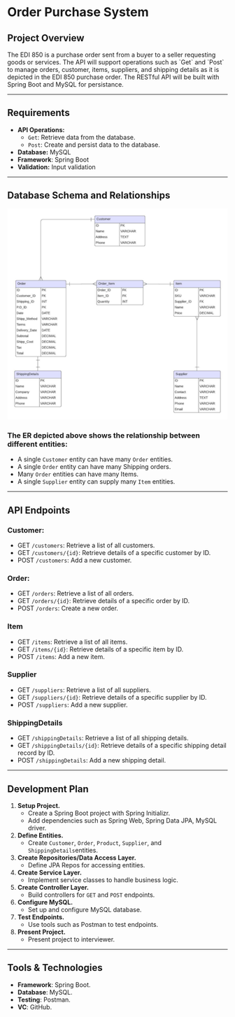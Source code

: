 # Order Purchase System

## Project Overview
<p>The EDI 850 is a purchase order sent from a buyer to a seller requesting goods or services. 
The API will support operations such as `Get` and `Post` to manage orders,
customer, items, suppliers, and shipping details as it is depicted in the EDI 850 purchase order.
The RESTful API will be built with Spring Boot and MySQL for persistance.</p> 

----

## Requirements
 - **API Operations:**
   - `Get`: Retrieve data from the database.
   - `Post`: Create and persist data to the database.
 - **Database:** MySQL
 - **Framework**: Spring Boot
 - **Validation:** Input validation
-----
## Database Schema and Relationships
 ![image](ERDiagram.jpeg)

### The ER depicted above shows the relationship between different entities:
- A single `Customer` entity can have many `Order` entities.
- A single `Order` entity can have many Shipping orders.
- Many `Order` entities can have many Items.
- A single `Supplier` entity can supply many `Item` entities.
-----
## API Endpoints

### Customer:

- GET `/customers`: Retrieve a list of all customers.
- GET `/customers/{id}`: Retrieve details of a specific customer by ID.
- POST `/customers`: Add a new customer.

### Order:
- GET `/orders`: Retrieve a list of all orders.
- GET `/orders/{id}`: Retrieve details of a specific order by ID.
- POST `/orders`: Create a new order.

### Item

- GET `/items`: Retrieve a list of all items.
- GET `/items/{id}`: Retrieve details of a specific item by ID.
- POST `/items`: Add a new item.

### Supplier

- GET `/suppliers`: Retrieve a list of all suppliers.
- GET `/suppliers/{id}`: Retrieve details of a specific supplier by ID.
- POST `/suppliers`: Add a new supplier.

### ShippingDetails

- GET `/shippingDetails`: Retrieve a list of all shipping details.
- GET `/shippingDetails/{id}`: Retrieve details of a specific shipping detail record by ID.
- POST `/shippingDetails`: Add a new shipping detail.
----
##  Development Plan

1. **Setup Project.**
   - Create a Spring Boot project with Spring Initializr.
   - Add dependencies such as Spring Web, Spring Data JPA, MySQL driver.
2. **Define Entities.**
   - Create `Customer`, `Order`, `Product`, `Supplier`, and `ShippingDetails`entities.
3. **Create Repositories/Data Access Layer.**
   - Define JPA Repos for accessing entities.
4. **Create Service Layer.**
   - Implement service classes to handle business logic.
5. **Create Controller Layer.**
   - Build controllers for `GET` and `POST` endpoints.
6. **Configure MySQL.**
   - Set up and configure MySQL database.
7. **Test Endpoints.**
   - Use tools such as Postman to test endpoints.
8. **Present Project.**
   - Present project to interviewer.
---
## Tools & Technologies
 - **Framework**: Spring Boot.
 - **Database**: MySQL.
 - **Testing**: Postman.
 - **VC**: GitHub.
